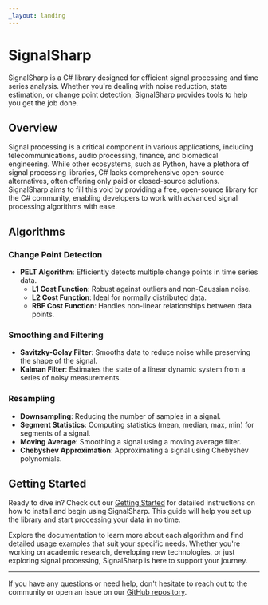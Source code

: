 ```yaml
---
_layout: landing
---
```


# SignalSharp

SignalSharp is a C# library designed for efficient signal processing and time series analysis. Whether you're dealing with noise reduction, state estimation, or change point detection, SignalSharp provides tools to help you get the job done.

## Overview

Signal processing is a critical component in various applications, including telecommunications, audio processing, finance, and biomedical engineering. While other ecosystems, such as Python, have a plethora of signal processing libraries, C# lacks comprehensive open-source alternatives, often offering only paid or closed-source solutions. SignalSharp aims to fill this void by providing a free, open-source library for the C# community, enabling developers to work with advanced signal processing algorithms with ease.

## Algorithms

### Change Point Detection
- **PELT Algorithm**: Efficiently detects multiple change points in time series data.
  - **L1 Cost Function**: Robust against outliers and non-Gaussian noise.
  - **L2 Cost Function**: Ideal for normally distributed data.
  - **RBF Cost Function**: Handles non-linear relationships between data points.

### Smoothing and Filtering
- **Savitzky-Golay Filter**: Smooths data to reduce noise while preserving the shape of the signal.
- **Kalman Filter**: Estimates the state of a linear dynamic system from a series of noisy measurements.

### Resampling
- **Downsampling**: Reducing the number of samples in a signal.
- **Segment Statistics**: Computing statistics (mean, median, max, min) for segments of a signal.
- **Moving Average**: Smoothing a signal using a moving average filter.
- **Chebyshev Approximation**: Approximating a signal using Chebyshev polynomials.

## Getting Started

Ready to dive in? Check out our [Getting Started](./docs/getting-started.html) for detailed instructions on how to install and begin using SignalSharp. This guide will help you set up the library and start processing your data in no time.

Explore the documentation to learn more about each algorithm and find detailed usage examples that suit your specific needs. Whether you're working on academic research, developing new technologies, or just exploring signal processing, SignalSharp is here to support your journey.

---

If you have any questions or need help, don't hesitate to reach out to the community or open an issue on our [GitHub repository](https://github.com/emmorts/SignalSharp).
